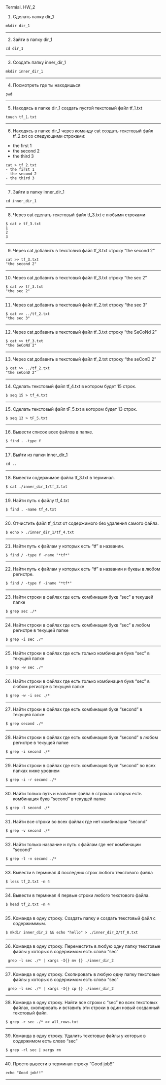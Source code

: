 Termial. HW_2
1. Сделать папку dir_1
```
mkdir dir_1
```
***
2. Зайти в папку dir_1
```
cd dir_1
```
***
3. Создать папку inner_dir_1
```
mkdir inner_dir_1
```
***
4. Посмотреть где ты находишься
```
pwd
```
***
5. Находясь в папке dir_1 создать пустой текстовый файл tf_1.txt
```
touch tf_1.txt
```
***
6. Находясь в папке dir_1 через команду cat создать текстовый файл tf_2.txt со следующими строками:
- the first 1
- the second 2
- the third 3
```
cat > tf_2.txt
- the first 1
- the second 2
- the third 3

```
***
7. Зайти в папку inner_dir_1
```
cd inner_dir_1
```
***
8. Через cat сделать текстовый файл tf_3.txt  c любыми строками
```
$ cat > tf_3.txt
1
2
3
```
***
9. Через cat добавить в текстовый файл tf_3.txt строку “the second 2”
```
cat >> tf_3.txt
"the second 2"
```
***
10. Через cat добавить в текстовый файл tf_3.txt строку “the sec 2”
```
$ cat >> tf_3.txt
"the sec 2"
```
***
11. Через cat добавить в текстовый файл tf_2.txt строку “the sec 3”
 ```
$ cat >> ../tf_2.txt
"the sec 3"
```
***
12. Через cat добавить в текстовый файл tf_3.txt строку “the SeCoNd 2”
```
$ cat >> tf_3.txt
"the SeCoNd 2"
```
***
13. Через cat добавить в текстовый файл tf_2.txt строку “the seConD 2”
```
$ cat >> ../tf_2.txt
"the seConD 2"
```
***
14. Сделать текстовый файл tf_4.txt в котором будет 15 строк.
```
$ seq 15 > tf_4.txt
```
***
15. Сделать текстовый файл tF_5.txt в котором будет 13 строк.
```
$ seq 13 > tF_5.txt
```
***
16. Вывести список всех файлов в папке.
```
$ find . -type f
```
***
17. Выйти из папки inner_dir_1
 ```
cd ..
```
***
18. Вывести содержимое файла tf_3.txt в терминал.
```
$ cat ./inner_dir_1/tf_3.txt
```
***
19. Найти путь к файлу tf_4.txt
```
$ find . -name tf_4.txt
```
***
20. Отчистить файл tf_4.txt от содержимого без удаления самого файла.
```
$ echo > ./inner_dir_1/tf_4.txt
```
***
21. Найти путь к файлам у которых есть  “tf” в названии.
```
$ find / -type f -name "*tf*"
```
***
22. Найти путь к файлам у которых есть  “tf” в названии и буквы в любом регистре.
```
$ find / -type f -iname "*tf*"
```
***
23. Найти строки в файлах где есть комбинация букв “sec” в текущей папке
```
$ grep sec ./*
```
***
24. Найти строки в файлах где есть комбинация букв “sec” в любом регистре в текущей папке
 ```
$ grep -i sec ./*
```
***
25. Найти строки в файлах где есть только комбинация букв “sec” в текущей папке
 ```
$ grep -w sec ./*
```
***
26. Найти строки в файлах где есть только комбинация букв “sec” в любом регистре в текущей папке
 ```
$ grep -w -i sec ./*
```
***
27. Найти строки в файлах где есть комбинация букв “second” в текущей папке
```
$ grep second ./*
```
***
28. Найти строки в файлах где есть комбинация букв “second” в любом регистре в текущей папке
 ```
$ grep -i second ./*
```
***
29. Найти строки в файлах где есть комбинация букв “second” во всех папках ниже уровнем
```
$ grep -i -r second ./*
```
***
30. Найти только путь и название файла в строках которых есть комбинация букв “second” в текущей папке
```
$ grep -l second ./*
```
***
31. Найти все строки во всех файлах где нет комбинации “second”
```
$ grep -v second ./*
```
***
32. Найти только название и путь к файлам где нет комбинации “second”
```
$ grep -l -v second ./*
```
***
33. Вывести в терминал 4 последних строк любого текстового файла
```
$ less tf_2.txt -n 4
```
***
34. Вывести в терминал 4 первые строки любого текстового файла.
```
$ head tf_2.txt -n 4
```
***
35. Команда в одну строку. Создать папку и создать текстовый файл с содержиммым.
```
$ mkdir inner_dir_2 && echo "hello" > ./inner_dir_2/tf_0.txt
```
***
36. Команда в одну строку. Переместить в любую одну папку текстовые файлы у которых в содержимом есть слово “sec”
```
 grep -l sec ./* | xargs -I{} mv {} ./inner_dir_2
 ```
***
37. Команда в одну строку. Скопировать в любую одну папку текстовые файлы у которых в содержимом есть слово “sec”
```
 grep -l sec ./* | xargs -I{} cp {} ./inner_dir_2
```
***
38. Команда в одну строку. Найти все строки c “sec” во всех текстовых файлах, скопировать и вставить эти строки в один новый созданный текстовый файл.
```
$ grep -r sec ./* >> all_rows.txt
```
***
39. Команда в одну строку. Удалить текстовые файлы у которых в содержимом есть слово “sec”
```
$ grep -rl sec | xargs rm
```
***
40. Просто вывести в терминал строку “Good job!!”
```
echo "Good job!!"
```
***
